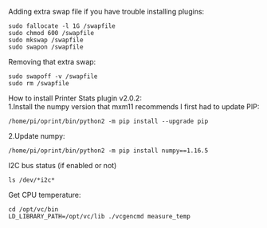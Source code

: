 Adding extra swap file if you have trouble installing plugins:
```
sudo fallocate -l 1G /swapfile
sudo chmod 600 /swapfile
sudo mkswap /swapfile
sudo swapon /swapfile
```

Removing that extra swap:
```
sudo swapoff -v /swapfile
sudo rm /swapfile
```

How to install Printer Stats plugin v2.0.2:<br>
1.Install the numpy version that mxm11 recommends I first had to update PIP:
```
/home/pi/oprint/bin/python2 -m pip install --upgrade pip
```
2.Update numpy:
```
/home/pi/oprint/bin/python2 -m pip install numpy==1.16.5
```

I2C bus status (if enabled or not)
```
ls /dev/*i2c*
```

Get CPU temperature:
```
cd /opt/vc/bin
LD_LIBRARY_PATH=/opt/vc/lib ./vcgencmd measure_temp
```
